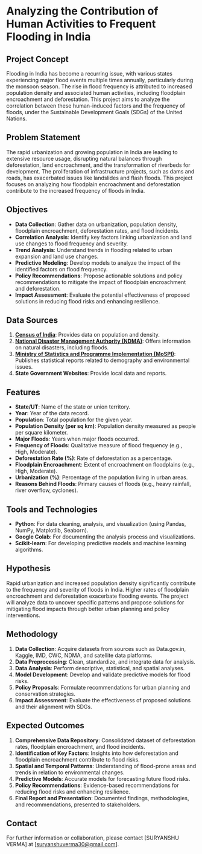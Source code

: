 # Analyzing the Contribution of Human Activities to Frequent Flooding in India

## Project Concept

Flooding in India has become a recurring issue, with various states experiencing major flood events multiple times annually, particularly during the monsoon season. The rise in flood frequency is attributed to increased population density and associated human activities, including floodplain encroachment and deforestation. This project aims to analyze the correlation between these human-induced factors and the frequency of floods, under the Sustainable Development Goals (SDGs) of the United Nations.

## Problem Statement

The rapid urbanization and growing population in India are leading to extensive resource usage, disrupting natural balances through deforestation, land encroachment, and the transformation of riverbeds for development. The proliferation of infrastructure projects, such as dams and roads, has exacerbated issues like landslides and flash floods. This project focuses on analyzing how floodplain encroachment and deforestation contribute to the increased frequency of floods in India.

## Objectives

- **Data Collection**: Gather data on urbanization, population density, floodplain encroachment, deforestation rates, and flood incidents.
- **Correlation Analysis**: Identify key factors linking urbanization and land use changes to flood frequency and severity.
- **Trend Analysis**: Understand trends in flooding related to urban expansion and land use changes.
- **Predictive Modeling**: Develop models to analyze the impact of the identified factors on flood frequency.
- **Policy Recommendations**: Propose actionable solutions and policy recommendations to mitigate the impact of floodplain encroachment and deforestation.
- **Impact Assessment**: Evaluate the potential effectiveness of proposed solutions in reducing flood risks and enhancing resilience.

## Data Sources

1. **[Census of India](http://censusindia.gov.in/)**: Provides data on population and density.
2. **[National Disaster Management Authority (NDMA)](https://ndma.gov.in/)**: Offers information on natural disasters, including floods.
3. **[Ministry of Statistics and Programme Implementation (MoSPI)](http://mospi.nic.in/)**: Publishes statistical reports related to demography and environmental issues.
4. **State Government Websites**: Provide local data and reports.

## Features

- **State/UT**: Name of the state or union territory.
- **Year**: Year of the data record.
- **Population**: Total population for the given year.
- **Population Density (per sq km)**: Population density measured as people per square kilometer.
- **Major Floods**: Years when major floods occurred.
- **Frequency of Floods**: Qualitative measure of flood frequency (e.g., High, Moderate).
- **Deforestation Rate (%)**: Rate of deforestation as a percentage.
- **Floodplain Encroachment**: Extent of encroachment on floodplains (e.g., High, Moderate).
- **Urbanization (%)**: Percentage of the population living in urban areas.
- **Reasons Behind Floods**: Primary causes of floods (e.g., heavy rainfall, river overflow, cyclones).

## Tools and Technologies

- **Python**: For data cleaning, analysis, and visualization (using Pandas, NumPy, Matplotlib, Seaborn).
- **Google Colab**: For documenting the analysis process and visualizations.
- **Scikit-learn**: For developing predictive models and machine learning algorithms.

## Hypothesis

Rapid urbanization and increased population density significantly contribute to the frequency and severity of floods in India. Higher rates of floodplain encroachment and deforestation exacerbate flooding events. The project will analyze data to uncover specific patterns and propose solutions for mitigating flood impacts through better urban planning and policy interventions.

## Methodology

1. **Data Collection**: Acquire datasets from sources such as Data.gov.in, Kaggle, IMD, CWC, NDMA, and satellite data platforms.
2. **Data Preprocessing**: Clean, standardize, and integrate data for analysis.
3. **Data Analysis**: Perform descriptive, statistical, and spatial analyses.
4. **Model Development**: Develop and validate predictive models for flood risks.
5. **Policy Proposals**: Formulate recommendations for urban planning and conservation strategies.
6. **Impact Assessment**: Evaluate the effectiveness of proposed solutions and their alignment with SDGs.

## Expected Outcomes

1. **Comprehensive Data Repository**: Consolidated dataset of deforestation rates, floodplain encroachment, and flood incidents.
2. **Identification of Key Factors**: Insights into how deforestation and floodplain encroachment contribute to flood risks.
3. **Spatial and Temporal Patterns**: Understanding of flood-prone areas and trends in relation to environmental changes.
4. **Predictive Models**: Accurate models for forecasting future flood risks.
5. **Policy Recommendations**: Evidence-based recommendations for reducing flood risks and enhancing resilience.
6. **Final Report and Presentation**: Documented findings, methodologies, and recommendations, presented to stakeholders.

## Contact

For further information or collaboration, please contact [SURYANSHU VERMA] at [suryanshuverma30@gmail.com].


